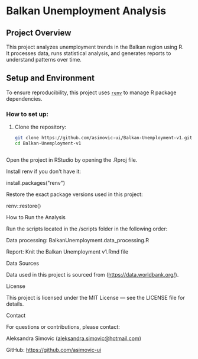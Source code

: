 # Balkan Unemployment Analysis

## Project Overview

This project analyzes unemployment trends in the Balkan region using R.  
It processes data, runs statistical analysis, and generates reports to understand patterns over time.

## Setup and Environment

To ensure reproducibility, this project uses [`renv`](https://rstudio.github.io/renv/) to manage R package dependencies.

### How to set up:

1. Clone the repository:

   ```bash
   git clone https://github.com/asimovic-ui/Balkan-Unemployment-v1.git
   cd Balkan-Unemployment-v1



Open the project in RStudio by opening the .Rproj file.

Install renv if you don't have it:

install.packages("renv")


Restore the exact package versions used in this project:

renv::restore()

How to Run the Analysis

Run the scripts located in the /scripts folder in the following order:

Data processing: BalkanUnemployment.data_processing.R

Report: Knit the Balkan Unemployment v1.Rmd file

Data Sources

Data used in this project is sourced from (https://data.worldbank.org/).

License

This project is licensed under the MIT License — see the LICENSE
 file for details.

Contact

For questions or contributions, please contact:

Aleksandra Simovic (aleksandra.simovic@hotmail.com)

GitHub: https://github.com/asimovic-ui
